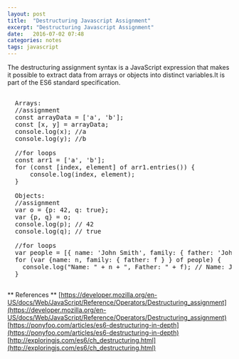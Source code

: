 ```yaml
---
layout: post
title:  "Destructuring Javascript Assignment"
excerpt: "Destructuring Javascript Assignment"
date:   2016-07-02 07:48
categories: notes
tags: javascript
---
```


The destructuring assignment syntax is a JavaScript expression that makes it possible to extract data from arrays or objects into distinct variables.It is part of the ES6 standard specification.

<pre>

  Arrays:
  //assignment
  const arrayData = ['a', 'b'];
  const [x, y] = arrayData;
  console.log(x); //a
  console.log(y); //b
  
  //for loops
  const arr1 = ['a', 'b'];
  for (const [index, element] of arr1.entries()) {
      console.log(index, element);
  }
  
  Objects:
  //assignment
  var o = {p: 42, q: true};
  var {p, q} = o;
  console.log(p); // 42
  console.log(q); // true
  
  //for loops
  var people = [{ name: 'John Smith', family: { father: 'John Doe', mother: 'Jane Doe' } }];
  for (var {name: n, family: { father: f } } of people) {
    console.log("Name: " + n + ", Father: " + f); // Name: John Smith, Father: John Doe
  }
  
</pre>

** References **
[https://developer.mozilla.org/en-US/docs/Web/JavaScript/Reference/Operators/Destructuring_assignment](https://developer.mozilla.org/en-US/docs/Web/JavaScript/Reference/Operators/Destructuring_assignment)
[https://ponyfoo.com/articles/es6-destructuring-in-depth](https://ponyfoo.com/articles/es6-destructuring-in-depth)
[http://exploringjs.com/es6/ch_destructuring.html](http://exploringjs.com/es6/ch_destructuring.html)
